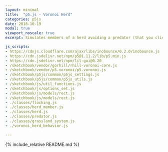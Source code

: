 ```yaml
---
layout: minimal
title:  "p5.js - Voronoi Herd"
categories: p5js
date: 2018-10-19
modal: true
viewport_noscale: true
excerpt: Simulates members of a herd avoiding a predator (that you click and drag) using mix of a Voronoi diagram (for fear modeling) and Boid modeling of movement.

js_scripts:
- https://cdnjs.cloudflare.com/ajax/libs/inobounce/0.2.0/inobounce.js
- https://cdn.jsdelivr.net/npm/p5@1.11.2/lib/p5.min.js
- https://cdn.jsdelivr.net/npm/lil-gui@0.20
- /sketchbook/vendor/gorhill/rhill-voronoi-core.js
- /sketchbook/vendor/p5.voronoi/p5.voronoi.js
- /sketchbook/p5js/common/p5js_settings.js
- /sketchbook/p5js/common/p5js_utils.js
- /sketchbook/js/util_functions.js
- /sketchbook/js/options_set.js
- /sketchbook/js/models/rect.js
- /sketchbook/js/models/rect.js
- ./classes/flocking.js
- ./classes/herd_member.js
- ./classes/herd.js
- ./classes/predator.js
- ./classes/grassland_system.js
- ./voronoi_herd_behavior.js

---
```


{% include_relative README.md %}

